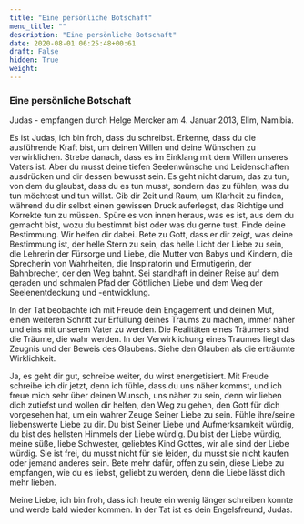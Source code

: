 ```yaml
---
title: "Eine persönliche Botschaft"
menu_title: ""
description: "Eine persönliche Botschaft"
date: 2020-08-01 06:25:48+00:61
draft: False
hidden: True
weight:
---
```

### Eine persönliche Botschaft

Judas - empfangen durch Helge Mercker am 4. Januar 2013, Elim, Namibia.

Es ist Judas, ich bin froh, dass du schreibst. Erkenne, dass du die ausführende Kraft bist, um deinen Willen und deine Wünschen zu verwirklichen. Strebe danach, dass es im Einklang mit dem Willen unseres Vaters ist. Aber du musst deine tiefen Seelenwünsche und Leidenschaften ausdrücken und dir dessen bewusst sein. Es geht nicht darum, das zu tun, von dem du glaubst, dass du es tun musst, sondern das zu fühlen, was du tun möchtest und tun willst. Gib dir Zeit und Raum, um Klarheit zu finden, während du dir selbst einen gewissen Druck auferlegst, das Richtige und Korrekte tun zu müssen. Spüre es von innen heraus, was es ist, aus dem du gemacht bist, wozu du bestimmt bist oder was du gerne tust. Finde deine Bestimmung. Wir helfen dir dabei. Bete zu Gott, dass er dir zeigt, was deine Bestimmung ist, der helle Stern zu sein, das helle Licht der Liebe zu sein, die Lehrerin der Fürsorge und Liebe, die Mutter von Babys und Kindern, die Sprecherin von Wahrheiten, die Inspiratorin und Ermutigerin, der Bahnbrecher, der den Weg bahnt. Sei standhaft in deiner Reise auf dem geraden und schmalen Pfad der Göttlichen Liebe und dem Weg der Seelenentdeckung und -entwicklung.

In der Tat beobachte ich mit Freude dein Engagement und deinen Mut, einen weiteren Schritt zur Erfüllung deines Traums zu machen, immer näher und eins mit unserem Vater zu werden.  Die Realitäten eines Träumers sind die Träume, die wahr werden. In der Verwirklichung eines Traumes liegt das Zeugnis und der Beweis des Glaubens. Siehe den Glauben als die erträumte Wirklichkeit.

Ja, es geht dir gut, schreibe weiter, du wirst energetisiert. Mit Freude schreibe ich dir jetzt, denn ich fühle, dass du uns näher kommst, und ich freue mich sehr über deinen Wunsch, uns näher zu sein, denn wir lieben dich zutiefst und wollen dir helfen, den Weg zu gehen, den Gott für dich vorgesehen hat, um ein wahrer Zeuge Seiner Liebe zu sein. Fühle ihre/seine liebenswerte Liebe zu dir. Du bist Seiner Liebe und Aufmerksamkeit würdig, du bist des hellsten Himmels der Liebe würdig. Du bist der Liebe würdig, meine süße, liebe Schwester, geliebtes Kind Gottes, wir alle sind der Liebe würdig. Sie ist frei, du musst nicht für sie leiden, du musst sie nicht kaufen oder jemand anderes sein. Bete mehr dafür, offen zu sein, diese Liebe zu empfangen, wie du es liebst, geliebt zu werden, denn die Liebe lässt dich mehr lieben.  

Meine Liebe, ich bin froh, dass ich heute ein wenig länger schreiben konnte und werde bald wieder kommen. In der Tat ist es dein Engelsfreund, Judas.
